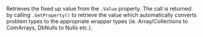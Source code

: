 ﻿Retrieves the fixed up value from the `.Value` property. The call is returned by calling `.GetProperty()` to retrieve the value which automatically converts problem types to the appropriate wrapper types (ie. Array/Collections to ComArrays, DbNulls to Nulls etc.).